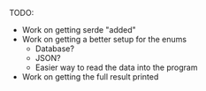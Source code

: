 TODO:
- Work on getting serde "added"
- Work on getting a better setup for the enums
    - Database?
    - JSON?
    - Easier way to read the data into the program
- Work on getting the full result printed
